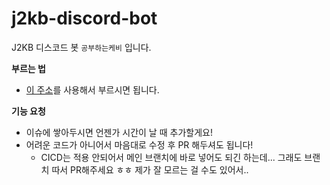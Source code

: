 # j2kb-discord-bot

J2KB 디스코드 봇 `공부하는케비` 입니다.  

**부르는 법**  
- [이 주소](https://discord.com/api/oauth2/authorize?client_id=947123436508020736&permissions=8&scope=bot)를 사용해서 부르시면 됩니다.

**기능 요청**
- 이슈에 쌓아두시면 언젠가 시간이 날 때 추가할게요!
- 어려운 코드가 아니어서 마음대로 수정 후 PR 해두셔도 됩니다!
  - CICD는 적용 안되어서 메인 브랜치에 바로 넣어도 되긴 하는데... 그래도 브랜치 따서 PR해주세요 ㅎㅎ 제가 잘 모르는 걸 수도 있어서..
